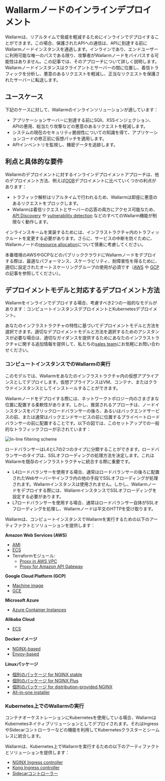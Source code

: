 # Wallarmノードのインラインデプロイメント

Wallarmは、リアルタイムで脅威を軽減するためにインラインでデプロイすることができます。この場合、保護されたAPIへの通信は、APIに到達する前にWallarmノードインスタンスを通過します。インラインであり、エンドユーザーに利用可能な唯一のパスである限り、攻撃者がWallarmノードをバイパスする可能性はありません。この記事では、そのアプローチについて詳しく説明します。
Wallarmノードインスタンスはクライアントとサーバーの間に位置し、着信トラフィックを分析し、悪意のあるリクエストを軽減し、正当なリクエストを保護されたサーバーに転送します。

## ユースケース

下記のケースに対して、Wallarmのインラインソリューションが適しています：

* アプリケーションサーバーに到達する前にSQli、XSSインジェクション、APIの悪用、総当たり攻撃などの悪意のあるリクエストを軽減します。
* システムの現在のセキュリティ脆弱性についての知識を得て、アプリケーションコードの修正前に仮想パッチを適用します。
* APIインベントリを監視し、機密データを追跡します。

## 利点と具体的な要件

Wallarmのデプロイメントに対するインラインデプロイメントアプローチは、他のデプロイメント方法、例えば[OOB](../oob/overview.md)デプロイメントに比べていくつかの利点があります：

* トラフィック解析はリアルタイムで行われるため、Wallarmは即座に悪意のあるリクエストをブロックします。
* Wallarmは着信リクエストとサーバーの応答の両方にアクセス可能なため、[API Discovery](../../about-wallarm/api-discovery.md) や [vulnerability detection](../../about-wallarm/detecting-vulnerabilities.md) などのすべてのWallarm機能が制限なく動作します。

インラインスキームを実装するためには、インフラストラクチャ内のトラフィックルートを変更する必要があります。さらに、サービスの中断を防ぐために、Wallarmノードの[resource allocation](../../admin-en/configuration-guides/allocate-resources-for-node.md)について慎重に考慮してください。

本番環境のAWSやGCPなどのパブリッククラウドにWallarmノードをデプロイする際は、最適なパフォーマンス、スケーラビリティ、耐障害性を得るために、適切に設定されたオートスケーリンググループの使用が必須です（[AWS](../../admin-en/installation-guides/amazon-cloud/autoscaling-overview.md) や [GCP](../../admin-en/installation-guides/google-cloud/autoscaling-overview.md) の記事を参照してください）。

## デプロイメントモデルと対応するデプロイメント方法

Wallarmをインラインでデプロイする場合、考慮すべき2つの一般的なモデルがあります：コンピュートインスタンスデプロイメントとKubernetesデプロイメント。

あなたのインフラストラクチャの特性に基づいてデプロイメントモデルと方法を選択できます。適切なデプロイメントモデルと方法を選択するためのアシスタンスが必要な場合は、適切なガイダンスを提供するためにあなたのインフラストラクチャに関する追加情報を提供して、私たちの[sales team](mailto:sales@wallarm.com)にお気軽にお問い合わせください。

### コンピュートインスタンスでのWallarmの実行

このモデルでは、Wallarmをあなたのインフラストラクチャ内の仮想アプライアンスとしてデプロイします。仮想アプライアンスはVM、コンテナ、またはクラウドインスタンスとしてインストールすることができます。

Wallarmノードをデプロイする際には、ネットワークトポロジー内のさまざまな位置に配置する柔軟性があります。しかし、推奨されるアプローチは、ノードインスタンスをパブリックロードバランサーの後ろ、あるいはバックエンドサービスの前、または通常はバックエンドサービスの前に位置するプライベートロードバランサーの前に配置することです。以下の図では、このセットアップでの一般的なトラフィックフローが示されています：

![In-line filtering scheme](../../images/waf-installation/inline/wallarm-inline-deployment-scheme.png)

ロードバランサーはL4とL7の2つのタイプに分類することができます。ロードバランサーのタイプは、SSLオフローディングの処理方法を決定します。これはWallarmを既存のインフラストラクチャに統合する際に重要です。

* L4ロードバランサーを使用する場合、通常はロードバランサーの後ろに配置されたWebサーバーやインフラ内の他の手段でSSLオフローディングが処理されます。Wallarmインスタンスは使用されません。しかし、Wallarmノードをデプロイする際には、WallarmインスタンスでSSLオフローディングを設定する必要があります。
* L7ロードバランサーを使用する場合、通常はロードバランサー自体がSSLオフローディングを処理し、Wallarmノードは平文のHTTPを受け取ります。

Wallarmは、コンピュートインスタンスでWallarmを実行するための以下のアーティファクトとソリューションを提供します：

**Amazon Web Services (AWS)**

* [AMI](compute-instances/aws/aws-ami.md)
* [ECS](compute-instances/aws/aws-ecs.md)
* Terraformモジュール:
    * [Proxy in AWS VPC](compute-instances/aws/terraform-module-for-aws-vpc.md)
    * [Proxy for Amazon API Gateway](compute-instances/aws/terraform-module-for-aws-api-gateway.md)

**Google Cloud Platform (GCP)**

* [Machine image](compute-instances/gcp/machine-image.md)
* [GCE](compute-instances/gcp/gce.md)

**Microsoft Azure**

* [Azure Container Instances](compute-instances/azure/docker-image.md)

**Alibaba Cloud**

* [ECS](compute-instances/alibaba/docker-image.md)

**Dockerイメージ**

* [NGINX-based](compute-instances/docker/nginx-based.md)
* [Envoy-based](compute-instances/docker/envoy-based.md)

**Linuxパッケージ**

* [個別のパッケージ for NGINX stable](compute-instances/linux/individual-packages-nginx-stable.md)
* [個別のパッケージ for NGINX Plus](compute-instances/linux/individual-packages-nginx-plus.md)
* [個別のパッケージ for distribution-provided NGINX](compute-instances/linux/individual-packages-nginx-distro.md)
* [All-in-one installer](compute-instances/linux/all-in-one.md)

### Kubernetes上でのWallarmの実行

コンテナオーケストレーションにKubernetesを使用している場合、WallarmはKubernetesネイティブソリューションとしてデプロイされます。それはIngressやSidecarコントローラーなどの機能を利用してKubernetesクラスターとシームレスに統合します。

Wallarmは、Kubernetes上でWallarmを実行するための以下のアーティファクトとソリューションを提供します：

* [NGINX Ingress controller](../../admin-en/installation-kubernetes-en.md)
* [Kong Ingress controller](../kubernetes/kong-ingress-controller/deployment.md)
* [Sidecarコントローラー](../kubernetes/sidecar-proxy/deployment.md)